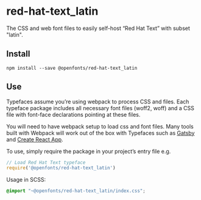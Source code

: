 
# red-hat-text_latin

The CSS and web font files to easily self-host “Red Hat Text” with subset "latin".

## Install

`npm install --save @openfonts/red-hat-text_latin`

## Use

Typefaces assume you’re using webpack to process CSS and files. Each typeface
package includes all necessary font files (woff2, woff) and a CSS file with
font-face declarations pointing at these files.

You will need to have webpack setup to load css and font files. Many tools built
with Webpack will work out of the box with Typefaces such as [Gatsby](https://github.com/gatsbyjs/gatsby)
and [Create React App](https://github.com/facebookincubator/create-react-app).

To use, simply require the package in your project’s entry file e.g.

```javascript
// Load Red Hat Text typeface
require('@openfonts/red-hat-text_latin')
```

Usage in SCSS:
```scss
@import "~@openfonts/red-hat-text_latin/index.css";
```

